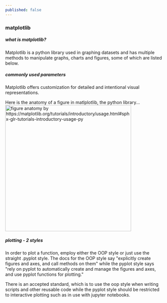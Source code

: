 ```yaml
---
published: false
---
```

### matplotlib
##### what is matplotlib?
Matplotlib is a python library used in graphing datasets and has multiple methods to manipulate graphs, charts and figures, some of which are listed below.
##### commonly used parameters
Matplotlib offers customization for detailed and intentional visual representations. 


Here is the anatomy of a figure in matlplotlib, the python library...
<img src="{{ site.baseurl }}/images/anatomy.png" alt="figure anatomy by https://matplotlib.org/tutorials/introductory/usage.html#sphx-glr-tutorials-introductory-usage-py" style="width: 400px;"/>




##### plotting - 2 styles
In order to plot a function, employ either the OOP style or just use the straight .pyplot style. The docs for the OOP style say "explicitly create figures and axes, and call methods on them" while the pyplot style says "rely on pyplot to automatically create and manage the figures and axes, and use pyplot functions for plotting." 

There is an accepted standard, which is to use the oop style when writing scripts and other reusable code while the pyplot style should be restricted to interactive plotting such as in use with jupyter notebooks.


